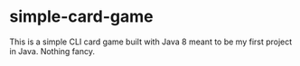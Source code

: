 # simple-card-game

This is a simple CLI card game built with Java 8 meant to be my first project in Java. Nothing fancy.
